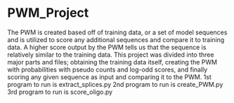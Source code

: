 # PWM_Project
The PWM is created based off of training data, or a set of model sequences and is utilized to score any additional sequences and compare it to training data. A higher score output by the PWM tells us that the sequence is relatively similar to the training data. This project was divided into three major parts and files; obtaining the training data itself, creating the PWM with probabilities with pseudo counts and log-odd scores, and finally scoring any given sequence as input and comparing it to the PWM.
1st program to run is extract_splices.py
2nd program to run is create_PWM.py
3rd program to run is score_oligo.py
